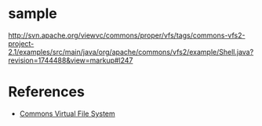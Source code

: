 


# sample

<http://svn.apache.org/viewvc/commons/proper/vfs/tags/commons-vfs2-project-2.1/examples/src/main/java/org/apache/commons/vfs2/example/Shell.java?revision=1744488&view=markup#l247>


# References

+ [Commons Virtual File System](https://commons.apache.org/proper/commons-vfs/)
